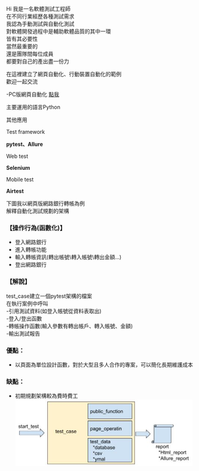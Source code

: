 Hi 我是一名軟體測試工程師  
在不同行業經歷各種測試需求  
我認為手動測試與自動化測試    
對軟體開發過程中是輔助軟體品質的其中一環  
皆有其必要性  
當然最重要的  
還是團隊間每位成員  
都要對自己的產出盡一份力  

在這裡建立了網頁自動化、行動裝置自動化的範例  
歡迎一起交流   

-PC版網頁自動化
[點我](https://github.com/DemoAutomationTest/python_code/tree/master/selenium_case/test_case)  

主要運用的語言Python

其他應用

Test framework

**pytest、Allure** 

Web test 

**Selenium**  

Mobile test

**Airtest**  

下圖我以網頁版網路銀行轉帳為例  
解釋自動化測試規劃的架構  
### 【操作行為(函數化)】
  - 登入網路銀行    
  - 進入轉帳功能  
  - 輸入轉帳資訊(轉出帳號\轉入帳號\轉出金額...)   
  - 登出網路銀行    

### 【解說】  
test_case建立一個pytest架構的檔案  
在執行案例中呼叫  
-引用測試資料(如登入帳號從資料表取出)  
-登入/登出函數  
-轉帳操作函數(輸入參數有轉出帳戶、轉入帳號、金額)  
-輸出測試報告  
### 優點：  
- 以頁面為單位設計函數，對於大型且多人合作的專案，可以簡化長期維護成本   

### 缺點：  
- 初期規劃架構較為費時費工  
![image](https://github.com/DemoAutomationTest/python_code/blob/master/test_flow.JPG)
